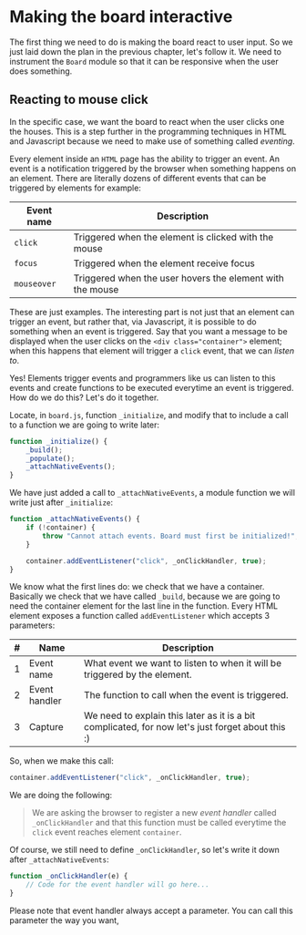 # Making the board interactive

The first thing we need to do is making the board react to user input. So we just laid down the plan in the previous chapter, let's follow it. We need to instrument the `Board` module so that it can be responsive when the user does something.

## Reacting to mouse click
In the specific case, we want the board to react when the user clicks one the houses. This is a step further in the programming techniques in HTML and Javascript because we need to make use of something called _eventing_.

Every element inside an `HTML` page has the ability to trigger an event. An event is a notification triggered by the browser when something happens on an element. There are literally dozens of different events that can be triggered by elements for example:

| Event name  | Description                                               |
|-------------|-----------------------------------------------------------|
| `click`     | Triggered when the element is clicked with the mouse      |
| `focus`     | Triggered when the element receive focus                  |
| `mouseover` | Triggered when the user hovers the element with the mouse |

These are just examples. The interesting part is not just that an element can trigger an event, but rather that, via Javascript, it is possible to do something when an event is triggered. Say that you want a message to be displayed when the user clicks on the `<div class="container">` element; when this happens that element will trigger a `click` event, that we can _listen to_.

Yes! Elements trigger events and programmers like us can listen to this events and create functions to be executed everytime an event is triggered. How do we do this? Let's do it together.

Locate, in `board.js`, function `_initialize`, and modify that to include a call to a function we are going to write later:

```javascript
function _initialize() {
    _build();
    _populate();
    _attachNativeEvents();
}
```

We have just added a call to `_attachNativeEvents`, a module function we will write just after `_initialize`:

```javascript
function _attachNativeEvents() {
    if (!container) {
        throw "Cannot attach events. Board must first be initialized!";
    }

    container.addEventListener("click", _onClickHandler, true);
}
```

We know what the first lines do: we check that we have a container. Basically we check that we have called `_build`, because we are going to need the container element for the last line in the function. Every HTML element exposes a function called `addEventListener` which accepts 3 parameters:

| # | Name          | Description                                                                                       |
|---|---------------|---------------------------------------------------------------------------------------------------|
| 1 | Event name    | What event we want to listen to when it will be triggered by the element.                         |
| 2 | Event handler | The function to call when the event is triggered.                                                 |
| 3 | Capture       | We need to explain this later as it is a bit complicated, for now let's just forget about this :) |

So, when we make this call:

```javascript
container.addEventListener("click", _onClickHandler, true);
```

We are doing the following:

> We are asking the browser to register a new _event handler_ called `_onClickHandler` and that this function must be called everytime the `click` event reaches element `container`.

Of course, we still need to define `_onClickHandler`, so let's write it down after `_attachNativeEvents`:

```javascript
function _onClickHandler(e) {
    // Code for the event handler will go here...
}
```

Please note that event handler always accept a parameter. You can call this parameter the way you want, 
